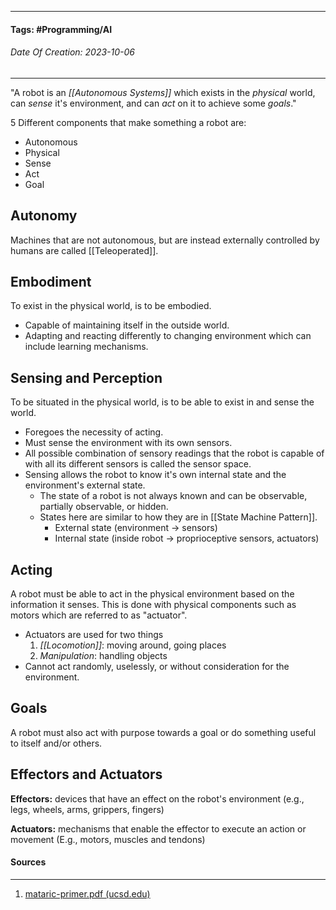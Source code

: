 __________________________________________________________________________
#### **Tags:** #Programming/AI
###### *Date Of Creation: 2023-10-06*
__________________________________________________________________________

"A robot is an *[[Autonomous Systems]]* which exists in the *physical* world, can *sense* it's environment, and can *act* on it to achieve some *goals*."

5 Different components that make something a robot are:
- Autonomous
- Physical
- Sense
- Act
- Goal
## Autonomy
Machines that are not autonomous, but are instead externally controlled by humans are called [[Teleoperated]].
## Embodiment 
To exist in the physical world, is to be embodied.
- Capable of maintaining itself in the outside world. 
- Adapting and reacting differently to changing environment which can include learning mechanisms.
## Sensing and Perception
To be situated in the physical world, is to be able to exist in and sense the world.
- Foregoes the necessity of acting.
- Must sense the environment with its own sensors.
- All possible combination of sensory readings that the robot is capable of with all its different sensors is called the sensor space.
- Sensing allows the robot to know it's own internal state and the environment's external state.
	- The state of a robot is not always known and can be observable, partially observable, or hidden.
	- States here are similar to how they are in [[State Machine Pattern]].
		- External state (environment -> sensors)
		- Internal state (inside robot -> proprioceptive sensors, actuators)
## Acting
A robot must be able to act in the physical environment based on the information it senses. This is done with physical components such as motors which are referred to as "actuator".
- Actuators are used for two things
	1. *[[Locomotion]]*: moving around, going places
	2. *Manipulation*: handling objects
- Cannot act randomly, uselessly, or without consideration for the environment.
## Goals
A robot must also act with purpose towards a goal or do something useful to itself and/or others.
## Effectors and Actuators
**Effectors:** devices that have an effect on the robot's environment (e.g., legs, wheels, arms, grippers, fingers)

**Actuators:** mechanisms that enable the effector to execute an action or movement (E.g., motors, muscles and tendons)

#### Sources
__________________________________________________________________________
1. [mataric-primer.pdf (ucsd.edu)](https://pages.ucsd.edu/~ehutchins/cogs8/mataric-primer.pdf)